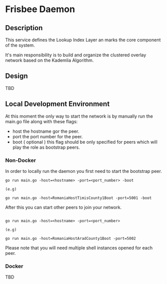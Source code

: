 # Frisbee Daemon

## Description 

This service defines the Lookup Index Layer an marks the core component of the system. 

It's main responsibility is to build and organize the clustered overlay network based on the Kademlia Algorithm.

## Design

TBD

## Local Development Environment

At this moment the only way to start the network is by manually run the main.go file along with these flags:

- host the hostname gor the peer.
- port the port number for the peer.
- boot ( optional ) this flag should be only specified for peers which will play the role as bootstrap peers.

### Non-Docker

In order to locally run the daemon you first need to start the bootstrap peer.
```
go run main.go -host=<hostname> -port=<port_number> -boot

(e.g)

go run main.go -host=RomaniaHostTimisCounty1Boot -port=5001 -boot
```

After this you can start other peers to join your network.

```

go run main.go -host=<hostname> -port=<port_number>

(e.g)

go run main.go -host=RomaniaHostAradCounty1Boot -port=5002
```

Please note that you will need multiple shell instances opened for each peer.


### Docker

TBD

